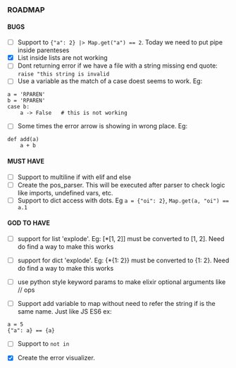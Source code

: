 ### ROADMAP

#### BUGS
- [ ] Support to `{"a": 2} |> Map.get("a") == 2`. Today we need to put pipe inside parenteses
- [x] List inside lists are not working
- [ ] Dont returning error if we have a file with a string missing end quote: `raise "this string is invalid`
- [ ] Use a variable as the match of a case doest seems to work. Eg: 
```
a = 'RPAREN'
b = 'RPAREN'
case b:
    a -> False   # this is not working
```
- [ ] Some times the error arrow is showing in wrong place. Eg:
```
def add(a)
    a + b
```

#### MUST HAVE
- [ ] Support to multiline if with elif and else
- [ ] Create the pos_parser. This will be executed after parser to check logic like imports, undefined vars, etc.
- [ ] Support to dict access with dots. Eg `a = {"oi": 2}`, `Map.get(a, "oi") == a.1`

#### GOD TO HAVE
- [ ] support for list 'explode'. Eg: [*[1, 2]] must be converted to [1, 2]. Need do find a way to make this works
- [ ] support for dict 'explode'. Eg: {*{1: 2}} must be converted to {1: 2}. Need do find a way to make this works
- [ ] use python style keyword params to make elixir optional arguments like // ops

- [ ] Support add variable to map without need to refer the string if is the same name. Just like JS ES6
ex: 
```
a = 5
{"a": a} == {a}
```
- [ ] Support to `not in` 

- [x] Create the error visualizer.
